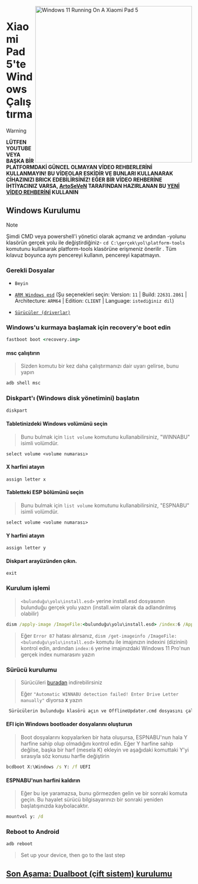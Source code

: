 <img align="right" src="https://raw.githubusercontent.com/erdilS/Port-Windows-11-Xiaomi-Pad-5/main/nabu.png" width="425" alt="Windows 11 Running On A Xiaomi Pad 5">

# Xiaomi Pad 5'te Windows Çalıştırma
> [!WARNING]
> **LÜTFEN YOUTUBE VEYA BAŞKA BİR PLATFORMDAKİ GÜNCEL OLMAYAN VİDEO REHBERLERİNİ KULLANMAYIN! BU VİDEOLAR ESKİDİR VE BUNLARI KULLANARAK CİHAZINIZI BRICK EDEBİLİRSİNİZ! EĞER BİR VİDEO REHBERİNE İHTİYACINIZ VARSA, [ArtoSeVeN](https://www.youtube.com/channel/UCYjwfxlYlJ7Nnzv01oszQvA) TARAFINDAN HAZIRLANAN BU [YENİ VİDEO REHBERİNİ](https://youtu.be/BbgTbTGbXYg) KULLANIN**

## Windows Kurulumu
> [!NOTE]
> Şimdi CMD veya powershell'i yönetici olarak açmanız ve ardından -yolunu klasörün gerçek yolu ile değiştirdiğiniz- `cd C:\gerçek\yol\platform-tools` komutunu kullanarak platform-tools klasörüne erişmeniz önerilir .
> Tüm kılavuz boyunca aynı pencereyi kullanın, pencereyi kapatmayın.

### Gerekli Dosyalar
- ```Beyin```

- [```ARM Windows esd```](https://worproject.com/esd) (Şu seçenekleri seçin: Version: ```11``` | Build: ```22631.2861``` | Architecture: ```ARM64``` | Edition: ```CLIENT``` | Language:  ```istediğiniz dil```)
  
- [```Sürücüler (driverlar)```](https://github.com/map220v/MiPad5-Drivers/releases/latest)


### Windows'u kurmaya başlamak için recovery'e boot edin
```cmd
fastboot boot <recovery.img>
```

#### msc çalıştırın
> Sizden komutu bir kez daha çalıştırmanızı dair uyarı gelirse, bunu yapın
```cmd
adb shell msc
```

### Diskpart'ı (Windows disk yönetimini) başlatın
```cmd
diskpart
```

#### Tabletinizdeki Windows volümünü seçin
> Bunu bulmak için `list volume` komutunu kullanabilirsiniz, "WINNABU" isimli volümdür.
```diskpart
select volume <volume numarası>
```

#### X harfini atayın
```diskpart
assign letter x
```

#### Tabletteki ESP bölümünü seçin
> Bunu bulmak için `list volume` komutunu kullanabilirsiniz, "ESPNABU" isimli volümdür.
```diskpart
select volume <volume numarası>
```

#### Y harfini atayın
```diskpart
assign letter y
```

#### Diskpart arayüzünden çıkın.
```diskpart
exit
```

### Kurulum işlemi
> `<bulunduğu\yolu\install.esd>` yerine install.esd dosyasının bulunduğu gerçek yolu yazın (install.wim olarak da adlandırılmış olabilir)
```cmd
dism /apply-image /ImageFile:<bulunduğu\yolu\install.esd> /index:6 /ApplyDir:X:\
```

> Eğer `Error 87` hatası alırsanız, `dism /get-imageinfo /ImageFile:<bulunduğu\yolu\install.esd>` komutu ile imajınızın indexini (dizinini) kontrol edin, ardından `index:6` yerine imajınızdaki Windows 11 Pro'nun gerçek index numarasını yazın

### Sürücü kurulumu
> Sürücüleri [buradan](https://github.com/map220v/MiPad5-Drivers/releases/latest) indirebilirsiniz
>
> Eğer `"Automatic WINNABU detection failed! Enter Drive Letter manually"` diyorsa **`X`** yazın

```cmd
 Sürücülerin bulunduğu klasörü açın ve OfflineUpdater.cmd dosyasını çalıştırın
```

#### EFI için Windows bootloader dosyalarını oluşturun
> Boot dosyalarını kopyalarken bir hata oluşursa, ESPNABU'nun hala Y harfine sahip olup olmadığını kontrol edin. Eğer Y harfine sahip değilse, başka bir harf (mesela K) ekleyin ve aşağıdaki komuttaki Y'yi sırasıyla söz konusu harfle değiştirin
```cmd
bcdboot X:\Windows /s Y: /f UEFI
```

#### ESPNABU'nun harfini kaldırın
> Eğer bu işe yaramazsa, bunu görmezden gelin ve bir sonraki komuta geçin. Bu hayalet sürücü bilgisayarınızı bir sonraki yeniden başlatışınızda kaybolacaktır.
```cmd
mountvol y: /d
```

### Reboot to Android
```cmd
adb reboot
```

> Set up your device, then go to the last step

## [Son Aşama: Dualboot (çift sistem) kurulumu](dualboot-tr.md)




















